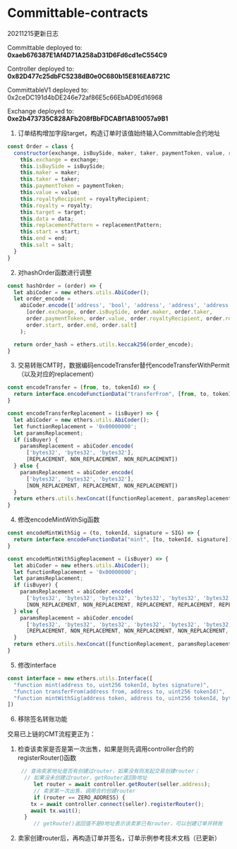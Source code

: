 # Committable-contracts

20211215更新日志

Committable deployed to: **0xaeb676387E1Af4D71A258aD31D6Fd6cd1eC554C9**

Controller deployed to: **0x82D477c25dbFC5238dB0e0C680b15E816EA8721C**

CommittableV1 deployed to: 0x2ceDC191d4bDE246e72af86E5c66EbAD9Ed16968

Exchange deployed to: **0xe2b473735C828AFb208fBbFDCABf1AB10057a9B1**

1. 订单结构增加字段target，构造订单时该值始终输入Committable合约地址

```javascript
const Order = class {
  constructor(exchange, isBuySide, maker, taker, paymentToken, value, royaltyRecipient, royalty, target, data, replacementPattern, start, end, salt) {
    this.exchange = exchange;
    this.isBuySide = isBuySide;
    this.maker = maker;
    this.taker = taker;
    this.paymentToken = paymentToken;
    this.value = value;
    this.royaltyRecipient = royaltyRecipient;
    this.royalty = royalty;
    this.target = target;
    this.data = data;
    this.replacementPattern = replacementPattern;
    this.start = start;
    this.end = end;
    this.salt = salt;
  }
}
```

2. 对hashOrder函数进行调整

```javascript
const hashOrder = (order) => {
  let abiCoder = new ethers.utils.AbiCoder();
  let order_encode =
    abiCoder.encode(['address', 'bool', 'address', 'address', 'address', 'uint256', 'address', 'uint256', 'address', 'bytes', 'bytes', 'uint256', 'uint256', 'uint256'],
      [order.exchange, order.isBuySide, order.maker, order.taker,
      order.paymentToken, order.value, order.royaltyRecipient, order.royalty, order.target, order.data, order.replacementPattern,
      order.start, order.end, order.salt]
    );

  return order_hash = ethers.utils.keccak256(order_encode);
}
```

3. 交易转账CMT时，数据编码encodeTransfer替代encodeTransferWithPermit（以及对应的replacement）

```javascript
const encodeTransfer = (from, to, tokenId) => {
  return interface.encodeFunctionData("transferFrom", [from, to, tokenId]);
}

const encodeTransferReplacement = (isBuyer) => {
  let abiCoder = new ethers.utils.AbiCoder();
  let functionReplacement = '0x00000000';
  let paramsReplacement;
  if (isBuyer) {
    paramsReplacement = abiCoder.encode(
      ['bytes32', 'bytes32', 'bytes32'],
      [REPLACEMENT, NON_REPLACEMENT, NON_REPLACEMENT])
  } else {
    paramsReplacement = abiCoder.encode(
      ['bytes32', 'bytes32', 'bytes32'],
      [NON_REPLACEMENT, REPLACEMENT, NON_REPLACEMENT])
  }
  return ethers.utils.hexConcat([functionReplacement, paramsReplacement]);
}
```

4. 修改encodeMintWithSig函数

```javascript
const encodeMintWithSig = (to, tokenId, signature = SIG) => {
  return interface.encodeFunctionData("mint", [to, tokenId, signature]);
}

const encodeMintWithSigReplacement = (isBuyer) => {
  let abiCoder = new ethers.utils.AbiCoder();
  let functionReplacement = '0x00000000';
  let paramsReplacement;
  if (isBuyer) {
    paramsReplacement = abiCoder.encode(
      ['bytes32', 'bytes32', 'bytes32', 'bytes32', 'bytes32', 'bytes32', 'bytes32'],
      [NON_REPLACEMENT, NON_REPLACEMENT, REPLACEMENT, REPLACEMENT, REPLACEMENT, REPLACEMENT, REPLACEMENT])
  } else {
    paramsReplacement = abiCoder.encode(
      ['bytes32', 'bytes32', 'bytes32', 'bytes32', 'bytes32', 'bytes32', 'bytes32'],
      [REPLACEMENT, NON_REPLACEMENT, NON_REPLACEMENT, NON_REPLACEMENT, NON_REPLACEMENT, NON_REPLACEMENT, NON_REPLACEMENT])
  }
  return ethers.utils.hexConcat([functionReplacement, paramsReplacement]);
}

```

5. 修改interface

```javascript
const interface = new ethers.utils.Interface([
  "function mint(address to, uint256 tokenId, bytes signature)",
  "function transferFrom(address from, address to, uint256 tokenId)",
  "function mintWithSig(address token, address to, uint256 tokenId, bytes signature)"
])
```

6. 移除签名转账功能

交易已上链的CMT流程更正为：

1. 检查该卖家是否是第一次出售，如果是则先调用controller合约的registerRouter()函数

   ```javascript
   	// 查询卖家地址是否有创建过router，如果没有则发起交易创建router；
     // 如果没未创建过router，getRouter返回0地址
   		let router = await controller.getRouter(seller.address);
   		// 卖家第一次出售，调用合约创建router
   		if (router == ZERO_ADDRESS) {
       tx = await controller.connect(seller).registerRouter();
       await tx.wait();
     }
   		// getRoute()返回值不是0地址表示该卖家已有router，可以创建订单并转账
   ```

2. 卖家创建router后，再构造订单并签名，订单示例参考技术文档（已更新）